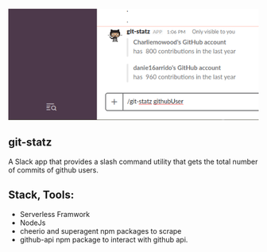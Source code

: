 ![git-statz](/gsgh.png)

## git-statz 

A Slack app that provides a slash command utility that gets the total number of commits of github users.

## Stack, Tools:

 - Serverless Framwork
  - NodeJs
   - cheerio and superagent npm packages to scrape
   - github-api npm package to interact with github api.